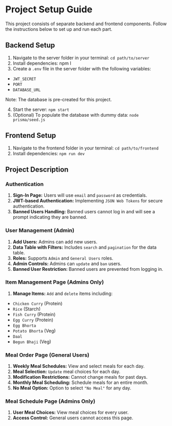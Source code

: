 # Project Setup Guide

This project consists of separate backend and frontend components. Follow the instructions below to set up and run each part.

## Backend Setup

1. Navigate to the server folder in your terminal:
`cd path/to/server`
2. Install dependencies:
npm I
3. Create a `.env` file in the server folder with the following variables:
- `JWT_SECRET`
- `PORT`
- `DATABASE_URL`

Note: The database is pre-created for this project.

4. Start the server:
`npm start`
5. (Optional) To populate the database with dummy data:
`node prisma/seed.js`
## Frontend Setup

1. Navigate to the frontend folder in your terminal:
`cd path/to/frontend`
2. Install dependencies:
`npm run dev`


## Project Description

### Authentication
1. **Sign-In Page:** Users will use `email` and `password` as credentials.
2. **JWT-based Authentication:** Implementing `JSON Web Tokens` for secure authentication.
3. **Banned Users Handling:** Banned users cannot log in and will see a prompt indicating they are banned.

### User Management (Admin)
1. **Add Users:** Admins can add new users.
2. **Data Table with Filters:** Includes `search` and `pagination` for the data table.
3. **Roles:** Supports `Admin` and `General Users` roles.
4. **Admin Controls:** Admins can `update` and `ban` users.
5. **Banned User Restriction:** Banned users are prevented from logging in.

### Item Management Page (Admins Only)
1. **Manage Items:** `Add` and `delete` items including:
- `Chicken Curry` (Protein)
- `Rice` (Starch)
- `Fish Curry` (Protein)
- `Egg Curry` (Protein)
- `Egg Bhorta`
- `Potato Bhorta` (Veg)
- `Daal`
- `Begun Bhaji` (Veg)

### Meal Order Page (General Users)
1. **Weekly Meal Schedules:** View and select meals for each day.
2. **Meal Selection:** `Update` meal choices for each day.
3. **Modification Restrictions:** Cannot change meals for past days.
4. **Monthly Meal Scheduling:** Schedule meals for an entire month.
5. **No Meal Option:** Option to select `"No Meal"` for any day.

### Meal Schedule Page (Admins Only)
1. **User Meal Choices:** View meal choices for every user.
2. **Access Control:** General users cannot access this page.
